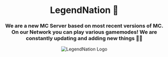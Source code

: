 
<h1 align="center">LegendNation 🌟</h1> <h3 align="center">We are a new MC Server based on most recent versions of MC. On our Network you can play various gamemodes! We are constantly updating and adding new things 🚀✨</h3> <div align="center"> <img src="https://www.legendnation.net/apps/main/public/assets/img/uploads/b112932db8e2583bb22b353d49f7dfd5.png?cache=1715875970" alt="LegendNation Logo"> </div>
